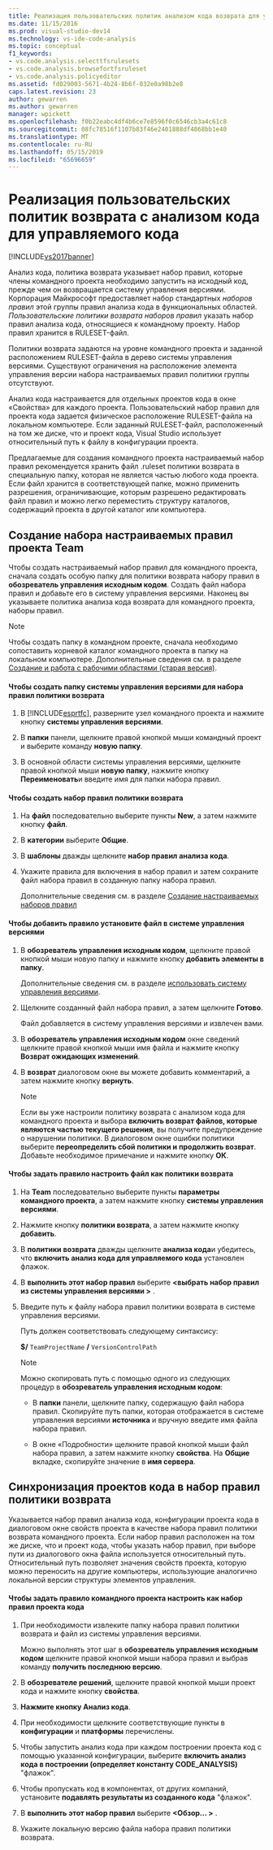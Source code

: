 ```yaml
---
title: Реализация пользовательских политик анализом кода возврата для управляемого кода | Документация Майкрософт
ms.date: 11/15/2016
ms.prod: visual-studio-dev14
ms.technology: vs-ide-code-analysis
ms.topic: conceptual
f1_keywords:
- vs.code.analysis.selecttfsrulesets
- vs.code.analysis.browsefortfsruleset
- vs.code.analysis.policyeditor
ms.assetid: fd029003-5671-4b24-8b6f-032e0a98b2e8
caps.latest.revision: 23
author: gewarren
ms.author: gewarren
manager: wpickett
ms.openlocfilehash: f0b22eabc4df4b6ce7e8596f0c6546cb3a4c61c8
ms.sourcegitcommit: 08fc78516f1107b83f46e2401888df4868bb1e40
ms.translationtype: MT
ms.contentlocale: ru-RU
ms.lasthandoff: 05/15/2019
ms.locfileid: "65696659"
---
```

# <a name="implementing-custom-code-analysis-check-in-policies-for-managed-code"></a>Реализация пользовательских политик возврата с анализом кода для управляемого кода
[!INCLUDE[vs2017banner](../includes/vs2017banner.md)]

Анализ кода, политика возврата указывает набор правил, которые члены командного проекта необходимо запустить на исходный код, прежде чем он возвращается систему управления версиями. Корпорация Майкрософт предоставляет набор стандартных *наборов правил* этой группы правил анализа кода в функциональных областей. *Пользовательские политики возврата наборов правил* указать набор правил анализа кода, относящиеся к командному проекту. Набор правил хранится в RULESET-файл.  
  
 Политики возврата задаются на уровне командного проекта и заданной расположением RULESET-файла в дерево системы управления версиями. Существуют ограничения на расположение элемента управления версии набора настраиваемых правил политики группы отсутствуют.  
  
 Анализ кода настраивается для отдельных проектов кода в окне «Свойства» для каждого проекта. Пользовательский набор правил для проекта кода задается физическое расположение RULESET-файла на локальном компьютере. Если заданный RULESET-файл, расположенный на том же диске, что и проект кода, Visual Studio использует относительный путь к файлу в конфигурации проекта.  
  
 Предлагаемые для создания командного проекта настраиваемый набор правил рекомендуется хранить файл .ruleset политики возврата в специальную папку, которая не является частью любого кода проекта. Если файл хранится в соответствующей папке, можно применить разрешения, ограничивающие, которым разрешено редактировать файл правил и можно легко переместить структуру каталогов, содержащий проекта в другой каталог или компьютера.  
  
## <a name="creating-the-team-project-custom-check-in-rule-set"></a>Создание набора настраиваемых правил проекта Team  
 Чтобы создать настраиваемый набор правил для командного проекта, сначала создать особую папку для политики возврата набору правил в **обозреватель управления исходным кодом**. Создать файл набора правил и добавьте его в систему управления версиями. Наконец вы указываете политика анализа кода возврата для командного проекта, наборы правил.  
  
> [!NOTE]
> Чтобы создать папку в командном проекте, сначала необходимо сопоставить корневой каталог командного проекта в папку на локальном компьютере. Дополнительные сведения см. в разделе [Создание и работа с рабочими областями (старая версия)](https://msdn.microsoft.com/db4d5692-179a-44fe-ad31-0c1c900c9cb2).  
  
#### <a name="to-create-the-version-control-folder-for-the-check-in-policy-rule-set"></a>Чтобы создать папку системы управления версиями для набора правил политики возврата  
  
1. В [!INCLUDE[esprtfc](../includes/esprtfc-md.md)], разверните узел командного проекта и нажмите кнопку **системы управления версиями**.  
  
2. В **папки** панели, щелкните правой кнопкой мыши командный проект и выберите команду **новую папку**.  
  
3. В основной области системы управления версиями, щелкните правой кнопкой мыши **новую папку**, нажмите кнопку **Переименовать**и введите имя для папки набора правил.  
  
#### <a name="to-create-the-check-in-policy-rule-set"></a>Чтобы создать набор правил политики возврата  
  
1. На **файл** последовательно выберите пункты **New**, а затем нажмите кнопку **файл**.  
  
2. В **категории** выберите **Общие**.  
  
3. В **шаблоны** дважды щелкните **набор правил анализа кода**.  
  
4. Укажите правила для включения в набор правил и затем сохраните файл набора правил в созданную папку набора правил.  
  
     Дополнительные сведения см. в разделе [Создание настраиваемых наборов правил](../code-quality/creating-custom-code-analysis-rule-sets.md)  
  
#### <a name="to-add-the-rule-set-file-to-version-control"></a>Чтобы добавить правило установите файл в системе управления версиями  
  
1. В **обозреватель управления исходным кодом**, щелкните правой кнопкой мыши новую папку и нажмите кнопку **добавить элементы в папку**.  
  
     Дополнительные сведения см. в разделе [использовать систему управления версиями](https://msdn.microsoft.com/library/33267cee-fe5f-4aa3-b2cd-6d22ceace314).  
  
2. Щелкните созданный файл набора правил, а затем щелкните **Готово**.  
  
     Файл добавляется в систему управления версиями и извлечен вами.  
  
3. В **обозреватель управления исходным кодом** окне сведений щелкните правой кнопкой мыши имя файла и нажмите кнопку **Возврат ожидающих изменений**.  
  
4. В **возврат** диалоговом окне вы можете добавить комментарий, а затем нажмите кнопку **вернуть**.  
  
    > [!NOTE]
    > Если вы уже настроили политику возврата с анализом кода для командного проекта и выбора **включить возврат файлов, которые являются частью текущего решения**, вы получите предупреждение о нарушении политики. В диалоговом окне ошибки политики выберите **переопределить сбой политики и продолжить возврат**. Добавьте необходимое примечание и нажмите кнопку **ОК**.  
  
#### <a name="to-specify-the-rule-set-file-as-the-check-in-policy"></a>Чтобы задать правило настроить файл как политики возврата  
  
1. На **Team** последовательно выберите пункты **параметры командного проекта**, а затем нажмите кнопку **системы управления версиями**.  
  
2. Нажмите кнопку **политики возврата**, а затем нажмите кнопку **добавить**.  
  
3. В **политики возврата** дважды щелкните **анализа кода**и убедитесь, что **включить анализ кода для управляемого кода** установлен флажок.  
  
4. В **выполнить этот набор правил** выберите  **\<выбрать набор правил из системы управления версиями >** .  
  
5. Введите путь к файлу набора правил политики возврата в системе управления версиями.  
  
     Путь должен соответствовать следующему синтаксису:  
  
     **$/** `TeamProjectName` **/** `VersionControlPath`  
  
    > [!NOTE]
    > Можно скопировать путь с помощью одного из следующих процедур в **обозреватель управления исходным кодом**:  
  
    - В **папки** панели, щелкните папку, содержащую файл набора правил. Скопируйте путь папки, которая отображается в системе управления версиями **источника** и вручную введите имя файла набора правил.  
  
    - В окне «Подробности» щелкните правой кнопкой мыши файл набора правил, а затем нажмите кнопку **свойства**. На **Общие** вкладке, скопируйте значение в **имя сервера**.  
  
## <a name="synchronizing-code-projects-to-the-check-in-policy-rule-set"></a>Синхронизация проектов кода в набор правил политики возврата  
 Указывается набор правил анализа кода, конфигурации проекта кода в диалоговом окне свойств проекта в качестве набора правил политики возврата командного проекта. Если набор правил расположен на том же диске, что и проект кода, чтобы указать набор правил, при выборе пути из диалогового окна файла используется относительный путь. Относительный путь позволяет значения свойств проекта, которую можно переносить на другие компьютеры, использующие аналогично локальной версии структуры элементов управления.  
  
#### <a name="to-specify-a-team-project-rule-set-as-the-rule-set-of-a-code-project"></a>Чтобы задать правило командного проекта настроить как набор правил проекта кода  
  
1. При необходимости извлеките папку набора правил политики возврата и файл из системы управления версиями.  
  
     Можно выполнять этот шаг в **обозреватель управления исходным кодом** щелкните правой кнопкой мыши набора правил и выбрав команду **получить последнюю версию**.  
  
2. В **обозревателе решений**, щелкните правой кнопкой мыши проект кода и нажмите кнопку **свойства**.  
  
3. **Нажмите кнопку Анализ кода**.  
  
4. При необходимости щелкните соответствующие пункты в **конфигурации** и **платформы** перечислены.  
  
5. Чтобы запустить анализ кода при каждом построении проекта код с помощью указанной конфигурации, выберите **включить анализ кода в построении (определяет константу CODE_ANALYSIS)** "флажок".  
  
6. Чтобы пропускать код в компонентах, от других компаний, установите **подавлять результаты из созданного кода** "флажок".  
  
7. В **выполнить этот набор правил** выберите  **\<Обзор... >** .  
  
8. Укажите локальную версию файла набора правил политики возврата.
